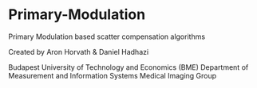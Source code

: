 # Primary-Modulation
Primary Modulation based scatter compensation algorithms

Created by Aron Horvath & Daniel Hadhazi

Budapest University of Technology and Economics (BME)
Department of Measurement and Information Systems
Medical Imaging Group
